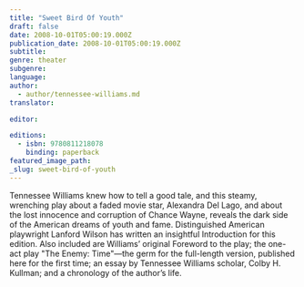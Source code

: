 ```yaml
---
title: "Sweet Bird Of Youth"
draft: false
date: 2008-10-01T05:00:19.000Z
publication_date: 2008-10-01T05:00:19.000Z
subtitle:
genre: theater
subgenre:
language:
author:
  - author/tennessee-williams.md
translator:

editor:

editions:
  - isbn: 9780811218078
    binding: paperback
featured_image_path:
_slug: sweet-bird-of-youth
---
```


Tennessee Williams knew how to tell a good tale, and this steamy, wrenching play about a faded movie star, Alexandra Del Lago, and about the lost innocence and corruption of Chance Wayne, reveals the dark side of the American dreams of youth and fame. Distinguished American playwright Lanford Wilson has written an insightful Introduction for this edition. Also included are Williams’ original Foreword to the play; the one-act play "The Enemy: Time"—the germ for the full-length version, published here for the first time; an essay by Tennessee Williams scholar, Colby H. Kullman; and a chronology of the author’s life.

